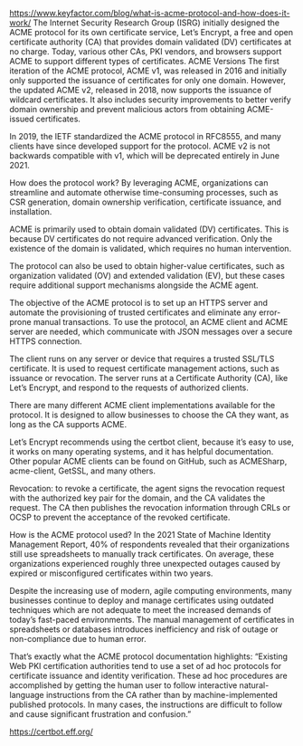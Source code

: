 https://www.keyfactor.com/blog/what-is-acme-protocol-and-how-does-it-work/
The Internet Security Research Group (ISRG) initially designed the ACME protocol for its own certificate service, Let’s Encrypt, a free and open certificate authority (CA) that provides domain validated (DV) certificates at no charge. Today, various other CAs, PKI vendors, and browsers support ACME to support different types of certificates.
ACME Versions
The first iteration of the ACME protocol, ACME v1, was released in 2016 and initially only supported the issuance of certificates for only one domain. However, the updated ACME v2, released in 2018, now supports the issuance of wildcard certificates. It also includes security improvements to better verify domain ownership and prevent malicious actors from obtaining ACME-issued certificates.

In 2019, the IETF standardized the ACME protocol in RFC8555, and many clients have since developed support for the protocol. ACME v2 is not backwards compatible with v1, which will be deprecated entirely in June 2021.

How does the protocol work?
By leveraging ACME, organizations can streamline and automate otherwise time-consuming processes, such as CSR generation, domain ownership verification, certificate issuance, and installation.

ACME is primarily used to obtain domain validated (DV) certificates. This is because DV certificates do not require advanced verification. Only the existence of the domain is validated, which requires no human intervention.

The protocol can also be used to obtain higher-value certificates, such as organization validated (OV) and extended validation (EV), but these cases require additional support mechanisms alongside the ACME agent.

The objective of the ACME protocol is to set up an HTTPS server and automate the provisioning of trusted certificates and eliminate any error-prone manual transactions. To use the protocol, an ACME client and ACME server are needed, which communicate with JSON messages over a secure HTTPS connection.

The client runs on any server or device that requires a trusted SSL/TLS certificate. It is used to request certificate management actions, such as issuance or revocation.
The server runs at a Certificate Authority (CA), like Let’s Encrypt, and respond to the requests of authorized clients.
 

There are many different ACME client implementations available for the protocol. It is designed to allow businesses to choose the CA they want, as long as the CA supports ACME.

Let’s Encrypt recommends using the certbot client, because it’s easy to use, it works on many operating systems, and it has helpful documentation. Other popular ACME clients can be found on GitHub, such as ACMESharp, acme-client, GetSSL, and many others.

Revocation: to revoke a certificate, the agent signs the revocation request with the authorized key pair for the domain, and the CA validates the request. The CA then publishes the revocation information through CRLs or OCSP to prevent the acceptance of the revoked certificate.

How is the ACME protocol used?
In the 2021 State of Machine Identity Management Report, 40% of respondents revealed that their organizations still use spreadsheets to manually track certificates. On average, these organizations experienced roughly three unexpected outages caused by expired or misconfigured certificates within two years.

Despite the increasing use of modern, agile computing environments, many businesses continue to deploy and manage certificates using outdated techniques which are not adequate to meet the increased demands of today’s fast-paced environments. The manual management of certificates in spreadsheets or databases introduces inefficiency and risk of outage or non-compliance due to human error.

That’s exactly what the ACME protocol documentation highlights: “Existing Web PKI certification authorities tend to use a set of ad hoc protocols for certificate issuance and identity verification. These ad hoc procedures are accomplished by getting the human user to follow interactive natural-language instructions from the CA rather than by machine-implemented published protocols. In many cases, the instructions are difficult to follow and cause significant frustration and confusion.”

https://certbot.eff.org/